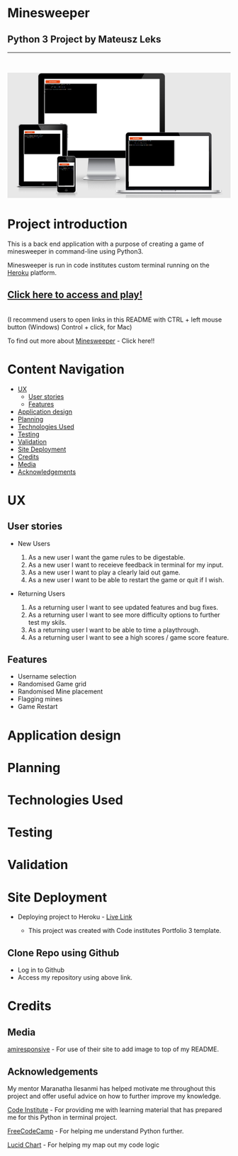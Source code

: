 # Minesweeper 

## Python 3 Project by Mateusz Leks
---
<br>

![ami.responsive](assets/readme_files/ami.responsivep3.png)

# Project introduction

This is a back end application with a purpose of creating a game of minesweeper in command-line using Python3.

Minesweeper is run in code institutes custom terminal running on the [Heroku](https://www.heroku.com/home) platform.


[Click here to access and play!](https://minesweeper-matt.herokuapp.com/)
-
<br>
(I recommend users to open links in this README with CTRL + left mouse button (Windows) Control + click, for Mac)

To find out more about [Minesweeper](https://en.wikipedia.org/wiki/Minesweeper_(video_game)) - Click here!!

# Content Navigation
- [UX](#ux)
  * [User stories](#user-stories)
  * [Features](#features)
- [Application design](#application-design)
- [Planning](#planning)
- [Technologies Used](#technologies-used)
- [Testing](#testing)
- [Validation](#validation)
- [Site Deployment](#site-deployment)
- [Credits](#credits)
- [Media](#media)
- [Acknowledgements](#acknowledgements)
# UX

## User stories
* New Users
    1. As a new user I want the game rules to be digestable.
    2. As a new user I want to receieve feedback in terminal for my input.
    3. As a new user I want to play a clearly laid out game.
    4. As a new user I want to be able to restart the game or quit if I wish.

* Returning Users
    1. As a returning user I want to see updated features and bug fixes.
    2. As a returning user I want to see more difficulty options to further test my skils.
    3. As a returning user I want to be able to time a playthrough.
    4. As a returning user I want to see a high scores / game score feature.

## Features
* Username selection
* Randomised Game grid
* Randomised Mine placement
* Flagging mines
* Game Restart 

# Application design


# Planning

# Technologies Used

# Testing

# Validation

# Site Deployment 
* Deploying project to Heroku - [Live Link](https://minesweeper-matt.herokuapp.com/)

    * This project was created with Code institutes Portfolio 3 template.

## Clone Repo using Github
* Log in to Github
* Access my repository using above link.


# Credits

## Media
[amiresponsive](http://ami.responsivedesign.is/) - For use of their site to add image to top of my README.

## Acknowledgements

My mentor Maranatha Ilesanmi has helped motivate me throughout this project and offer useful advice on how to further improve my knowledge.

[Code Institute](https://codeinstitute.net/) - For providing me with learning material that has prepared me for this Python in terminal project.

[FreeCodeCamp](https://www.youtube.com/watch?v=rfscVS0vtbw) - For helping me understand Python further.

[Lucid Chart](https://www.lucidchart.com/pages/examples/flowchart-maker) - For helping my map out my code logic